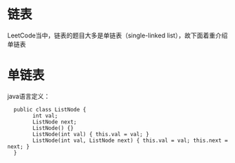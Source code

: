 # 链表
LeetCode当中，链表的题目大多是单链表（single-linked list），故下面着重介绍单链表
# 单链表
java语言定义：  

      public class ListNode {
            int val;
            ListNode next;
            ListNode() {}
            ListNode(int val) { this.val = val; }
            ListNode(int val, ListNode next) { this.val = val; this.next = next; }
      }
